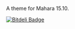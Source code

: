 A theme for Mahara 15.10.


[![Bitdeli Badge](https://d2weczhvl823v0.cloudfront.net/dirkca/ambrose/trend.png)](https://bitdeli.com/free "Bitdeli Badge")

